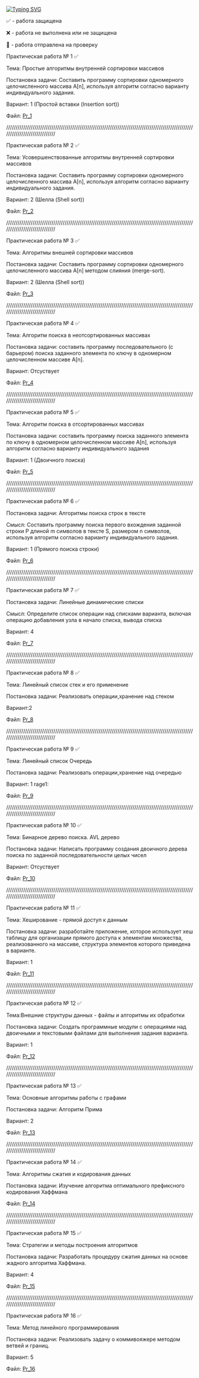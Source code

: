 [![Typing SVG](https://readme-typing-svg.herokuapp.com?color=4979FF&vCenter=true&lines=%D0%9F%D1%80%D0%B0%D0%BA%D1%82%D0%B8%D1%87%D0%B5%D1%81%D0%BA%D0%B8%D0%B5+%D1%80%D0%B0%D0%B1%D0%BE%D1%82%D1%8B+%D0%BF%D0%BE+%D1%81%D0%B8%D0%B0%D0%BE%D0%B4)](https://github.com/Nikitmen/ConsoleApp/tree/master/ConsoleApp)

✅ - работа защищена 

❌ - работа не выполнена или не защищена

📧 - работа отправлена на проверку

Практическая работа № 1 ✅

Тема: Простые алгоритмы внутренней сортировки массивов

Постановка задачи: Составить программу сортировки одномерного целочисленного массива A[n], используя алгоритм согласно варианту индивидуального задания.

Вариант: 1 (Простой вставки (Insertion sort))

Файл: [Pr_1](https://github.com/Nikitmen/ConsoleApp/blob/master/ConsoleApp/Pr_1)

/////////////////////////////////////////////////////////////////////////////////////////////////////////////////////////////

Практическая работа № 2 ✅

Тема: Усовершенствованные алгоритмы внутренней сортировки массивов

Постановка задачи: Составить программу сортировки одномерного целочисленного массива A[n], используя алгоритм согласно варианту индивидуального задания.

Вариант: 2 (Шелла (Shell sort))

Файл: [Pr_2](https://github.com/Nikitmen/ConsoleApp/tree/master/ConsoleApp)

/////////////////////////////////////////////////////////////////////////////////////////////////////////////////////////////

Практическая работа № 3 ✅

Тема: Алгоритмы внешней сортировки массивов

Постановка задачи: Составить программу сортировки одномерного целочисленного массива A[n] методом слияния (merge-sort). 

Вариант: 2 (Шелла (Shell sort))

Файл: [Pr_3](https://github.com/Nikitmen/ConsoleApp/tree/master/ConsoleApp)

/////////////////////////////////////////////////////////////////////////////////////////////////////////////////////////////

Практическая работа № 4 ✅

Тема: Алгоритм поиска в неотсортированных массивах

Постановка задачи: cоставить программу последовательного (с барьером) поиска заданного элемента по ключу в одномерном целочисленном массиве A[n].

Вариант: Отсуствует

Файл: [Pr_4](https://github.com/Nikitmen/ConsoleApp/tree/master/ConsoleApp)

/////////////////////////////////////////////////////////////////////////////////////////////////////////////////////////////

Практическая работа № 5 ✅

Тема: Алгоритм поиска в отсортированных массивах

Постановка задачи: составить программу поиска заданного элемента по ключу в одномерном целочисленном массиве A[n], используя алгоритм согласно варианту индивидуального задания

Вариант: 1 (Двоичного поиска)

Файл: [Pr_5](https://github.com/Nikitmen/ConsoleApp/tree/master/ConsoleApp)

/////////////////////////////////////////////////////////////////////////////////////////////////////////////////////////////

Практическая работа № 6 ✅

Постановка задачи: Алгоритмы поиска строк в тексте

Смысл: Составить программу поиска первого вхождения заданной строки P длиной m символов в тексте S, размером n символов, используя алгоритм согласно варианту индивидуального задания.

Вариант: 1 (Прямого поиска строки)

Файл: [Pr_6](https://github.com/Nikitmen/ConsoleApp/tree/master/ConsoleApp)

/////////////////////////////////////////////////////////////////////////////////////////////////////////////////////////////

Практическая работа № 7 ✅

Постановка задачи: Линейные динамические списки

Смысл: Определите список операции над списками варианта, включая операцию добавления узла в начало списка, вывода списка

Вариант: 4

Файл: [Pr_7](https://github.com/Nikitmen/ConsoleApp/tree/master/ConsoleApp)

/////////////////////////////////////////////////////////////////////////////////////////////////////////////////////////////

Практическая работа № 8 ✅

Тема: Линейный список стек и его применение

Постановка задачи: Реализовать операции,хранение над стеком

Вариант:2

Файл: [Pr_8](https://github.com/Nikitmen/ConsoleApp/tree/master/ConsoleApp)

/////////////////////////////////////////////////////////////////////////////////////////////////////////////////////////////

Практическая работа № 9 ✅

Тема: Линейный список Очередь

Постановка задачи: Реализовать операции,хранение над очередью

Вариант: 1 rage1:

Файл: [Pr_9](https://github.com/Nikitmen/ConsoleApp/tree/master/ConsoleApp)

/////////////////////////////////////////////////////////////////////////////////////////////////////////////////////////////

Практическая работа № 10 ✅

Тема: Бинарное дерево поиска. AVL дерево

Постановка задачи: Написать программу создания двоичного дерева поиска по заданной последовательности целых чисел

Вариант: Отсуствует 

Файл: [Pr_10](https://github.com/Nikitmen/ConsoleApp/tree/master/ConsoleApp)

/////////////////////////////////////////////////////////////////////////////////////////////////////////////////////////////

Практическая работа № 11 ✅

Тема: Хеширование - прямой доступ к данным

Постановка задачи: разработайте приложение, которое использует хеш таблицу для организации прямого доступа к элементам множества, реализованного на массиве, структура элементов которого приведена в варианте. 

Вариант: 1

Файл: [Pr_11](https://github.com/Nikitmen/ConsoleApp/tree/master/ConsoleApp)

/////////////////////////////////////////////////////////////////////////////////////////////////////////////////////////////

Практическая работа № 12 ✅

Тема:Внешние структуры данных - файлы  и алгоритмы их обработки

Постановка задачи: Создать программные модули с операциями над двоичными и текстовыми файлами для выполнения задания варианта. 

Вариант: 1

Файл: [Pr_12](https://github.com/Nikitmen/ConsoleApp/tree/master/ConsoleApp)

/////////////////////////////////////////////////////////////////////////////////////////////////////////////////////////////

Практическая работа № 13 ✅

Тема: Основные алгоритмы работы с графами

Постановка задачи: Алгоритм Прима

Вариант: 2

Файл: [Pr_13](https://github.com/Nikitmen/ConsoleApp/tree/master/ConsoleApp)

/////////////////////////////////////////////////////////////////////////////////////////////////////////////////////////////

Практическая работа № 14 ✅

Тема: Алгоритмы сжатия и кодирования данных

Постановка задачи: Изучение алгоритма оптимального префиксного кодирования Хаффмана

Файл: [Pr_14](https://github.com/Nikitmen/ConsoleApp/tree/master/ConsoleApp)

/////////////////////////////////////////////////////////////////////////////////////////////////////////////////////////////

Практическая работа № 15 ✅

Тема: Стратегии и методы построения алгоритмов

Постановка задачи: Разработать процедуру сжатия данных на основе жадного алгоритма Хаффмана.

Вариант: 4

Файл: [Pr_15](https://github.com/Nikitmen/ConsoleApp/tree/master/ConsoleApp)

/////////////////////////////////////////////////////////////////////////////////////////////////////////////////////////////

Практическая работа № 16 ✅

Тема: Метод линейного программирования

Постановка задачи: Реализовать задачу о коммивояжере методом ветвей и границ.

Вариант: 5

Файл: [Pr_16](https://github.com/Nikitmen/ConsoleApp/tree/master/ConsoleApp)

